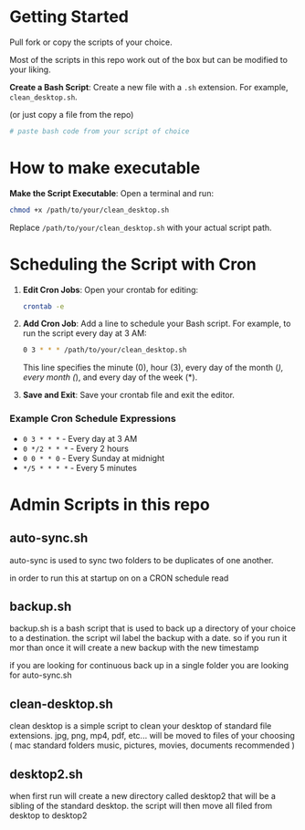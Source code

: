 # Getting Started

Pull fork or copy the scripts of your choice.

Most of the scripts in this repo work out of the box but can be modified to your liking.

**Create a Bash Script**: Create a new file with a `.sh` extension. For example, `clean_desktop.sh`.

(or just copy a file from the repo)

```bash
# paste bash code from your script of choice
```

# How to make executable

**Make the Script Executable**: Open a terminal and run:

```sh
chmod +x /path/to/your/clean_desktop.sh
```

Replace `/path/to/your/clean_desktop.sh` with your actual script path.

# Scheduling the Script with Cron

1. **Edit Cron Jobs**: Open your crontab for editing:

   ```sh
   crontab -e
   ```

2. **Add Cron Job**: Add a line to schedule your Bash script. For example, to run the script every day at 3 AM:

   ```sh
   0 3 * * * /path/to/your/clean_desktop.sh
   ```

   This line specifies the minute (0), hour (3), every day of the month (_), every month (_), and every day of the week (\*).

3. **Save and Exit**: Save your crontab file and exit the editor.

### Example Cron Schedule Expressions

- `0 3 * * *` - Every day at 3 AM
- `0 */2 * * *` - Every 2 hours
- `0 0 * * 0` - Every Sunday at midnight
- `*/5 * * * *` - Every 5 minutes

# Admin Scripts in this repo

## auto-sync.sh

auto-sync is used to sync two folders to be duplicates of one another.

in order to run this at startup on on a CRON schedule read

## backup.sh

backup.sh is a bash script that is used to back up a directory of your choice to a destination. the script wil label the backup with a date. so if you run it mor than once it will create a new backup with the new timestamp

if you are looking for continuous back up in a single folder you are looking for auto-sync.sh

## clean-desktop.sh

clean desktop is a simple script to clean your desktop of standard file extensions. jpg, png, mp4, pdf, etc... will be moved to files of your choosing ( mac standard folders music, pictures, movies, documents recommended )

## desktop2.sh

when first run will create a new directory called desktop2 that will be a sibling of the standard desktop. the script will then move all filed from desktop to desktop2
